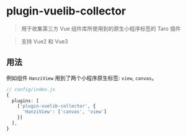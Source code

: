 # plugin-vuelib-collector
> 用于收集第三方 Vue 组件库所使用到的原生小程序标签的 Taro 插件

> 支持 Vue2 和 Vue3


## 用法

例如组件 `HanziView` 用到了两个小程序原生标签: `view`, `canvas`。

```ts
// config/index.js
{
  plugins: [
    ['plugin-vuelib-collector', {
      'HanziView': ['canvas', 'view']
    }]
  ],
}

```